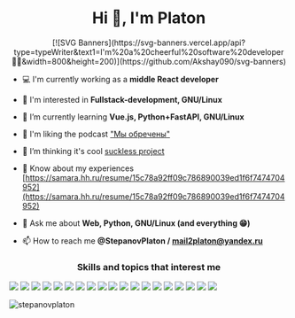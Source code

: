 <h1 align="center">Hi 👋, I'm Platon</h1>
<p align="center">
  [![SVG Banners](https://svg-banners.vercel.app/api?type=typeWriter&text1=I'm%20a%20сheerful%20software%20developer👨‍💻&width=800&height=200)](https://github.com/Akshay090/svg-banners)
</p>


- 💻 I'm currently working as a **middle React developer** 

- 🔭 I'm interested in **Fullstack-development, GNU/Linux**

- 🌱 I’m currently learning **Vue.js, Python+FastAPI, GNU/Linux**

- 👯 I'm liking the podcast ["Мы обречены"](https://www.youtube.com/channel/UCUSbYJK87rpBUJ5KGQd7oHA)

- 🤝 I’m thinking it's cool [suckless project](https://suckless.org)

- 📄 Know about my experiences [https://samara.hh.ru/resume/15c78a92ff09c786890039ed1f6f7474704952](https://samara.hh.ru/resume/15c78a92ff09c786890039ed1f6f7474704952)

- 💬 Ask me about **Web, Python, GNU/Linux (and everything 😁)**

- 📫 How to reach me **@StepanovPlaton / mail2platon@yandex.ru**
<p>
  <h3 align="center">Skills and topics that interest me</h3>

  <img src="https://ziadoua.github.io/m3-Markdown-Badges/badges/HTML/html1.svg">
  <img src="https://ziadoua.github.io/m3-Markdown-Badges/badges/CSS/css1.svg">
  <img src="https://ziadoua.github.io/m3-Markdown-Badges/badges/Javascript/javascript1.svg">
  <img src="https://ziadoua.github.io/m3-Markdown-Badges/badges/TypeScript/typescript1.svg">
  <img src="https://ziadoua.github.io/m3-Markdown-Badges/badges/React/react1.svg">
  <img src="https://ziadoua.github.io/m3-Markdown-Badges/badges/NextJS/nextjs1.svg">
  <img src="https://ziadoua.github.io/m3-Markdown-Badges/badges/Angular/angular1.svg">
  <img src="https://ziadoua.github.io/m3-Markdown-Badges/badges/Vue/vue1.svg">
  <img src="https://ziadoua.github.io/m3-Markdown-Badges/badges/Python/python1.svg">
  <img src="https://ziadoua.github.io/m3-Markdown-Badges/badges/FastAPI/fastapi1.svg">
  <img src="https://ziadoua.github.io/m3-Markdown-Badges/badges/MySQL/mysql1.svg">
  <img src="https://ziadoua.github.io/m3-Markdown-Badges/badges/PostgreSQL/postgresql1.svg">
  <img src="https://ziadoua.github.io/m3-Markdown-Badges/badges/SQLite/sqlite1.svg">
  <img src="https://ziadoua.github.io/m3-Markdown-Badges/badges/Docker/docker1.svg">
  <img src="https://ziadoua.github.io/m3-Markdown-Badges/badges/Linux/linux1.svg">
  <img src="https://ziadoua.github.io/m3-Markdown-Badges/badges/Arch/arch1.svg">
  <img src="https://ziadoua.github.io/m3-Markdown-Badges/badges/CSharp/csharp1.svg">
  <img src="https://ziadoua.github.io/m3-Markdown-Badges/badges/C/c1.svg">
  <img src="https://ziadoua.github.io/m3-Markdown-Badges/badges/C++/c++1.svg">
</p>

<p><img align="left" src="https://github-readme-stats.vercel.app/api/top-langs?username=stepanovplaton&show_icons=true&theme=dark&locale=en&layout=compact" alt="stepanovplaton" /></p>


